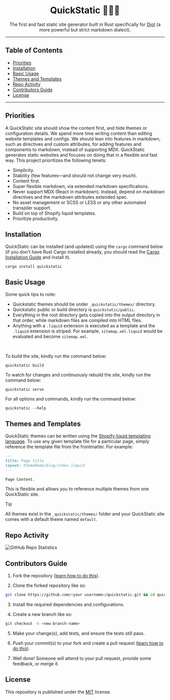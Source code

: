 <div align="center">
  
# QuickStatic 🚀🦀🔥

The first and fast static site generator built in Rust specifically for [Djot](https://djot.net?utm_source=https://github.com/tonyalaribe/quickstatic) (a more powerful but strict markdown dialect).

</div>

---

## Table of Contents

- [Priorities](#priorities)
- [Installation](#installation)
- [Basic Usage](#basic-usage)
- [Themes and Templates](#themes-and-templates)
- [Repo Activity](#repo-activity)
- [Contributors Guide](#contributors-guide)
- [License](#license)

---

## Priorities 

A QuickStatic site should show the content first, and hide themes or configuration details. We spend more time writing content than editing website templates and configs. We should lean into features in markdown, such as directives and custom attributes, for adding features and components to markdown, instead of supporting MDX. QuickStatic generates static websites and focuses on doing that in a flexible and fast way. This project prioritizes the following tenets:

- Simplicity.
- Stability (few features—and should not change very much).
- Content first. 
- Super flexible markdown, via extended markdown specifications.
- Never support MDX (React in markdown). Instead, depend on markdown directives and the markdown attributes extended spec.
- No asset management or SCSS or LESS or any other automated transpiler support. 
- Build on top of Shopify liquid templates. 
- Prioritize productivity.

## Installation

QuickStatic can be installed (and updated) using the `cargo` command below (if you don't have Rust Cargo installed already, you should read the [Cargo Installation Guide](https://doc.rust-lang.org/cargo/getting-started/installation.html) and install it).

```
cargo install quickstatic
```

## Basic Usage

Some quick tips to note:

- Quickstatic themes should be under `_quickstatic/themes/` directory.
- Quickstatic public or build directory is `quickstatic/public`.
- Everything in the root directory gets copied into the output directory in that order, while markdown files are compiled into HTML files.
- Anything with a `.liquid` extension is executed as a template and the `.liquid` extension is striped. For example, `sitemap.xml.liquid` would be evaluated and become `sitemap.xml`.

<br />

To build the site, kindly run the command below:

```
quickstatic build
```

To watch for changes and continuously rebuild the site, kindly run the command below:

```
quickstatic serve
```

For all options and commands, kindly run the command below:

```
quickstatic --help
```

## Themes and Templates 

QuickStatic themes can be written using the [Shopify liquid templating language](https://github.com/Shopify/liquid/wiki/Liquid-for-Designers). To use any given template file for a particular page, simply reference the template file from the frontmatter. For example:

```markdown
---
title: Page title
layout: themeName/blog/index.liquid
---

Page Content.
```

This is flexible and allows you to reference multiple themes from one QuickStatic site.

> [!TIP]
> 
> All themes exist in the `_quickstatic/themes/` folder and your QuickStatic site comes with a default theme named `default`.

## Repo Activity

![GitHub Repo Statistics](https://repobeats.axiom.co/api/embed/60636255c8698ca8c0651e8bf9045ab48adb0a58.svg "Repobeats analytics image")

## Contributors Guide

1. Fork the repository ([learn how to do this](https://help.github.com/articles/fork-a-repo)).

2. Clone the forked repository like so:

```bash
git clone https://github.com/<your username>/quickstatic.git && cd quickstatic
```

3. Install the required dependencies and configurations.

4. Create a new branch like so:

```bash
git checkout -b <new-branch-name>
```

5. Make your change(s), add tests, and ensure the tests still pass.

6. Push your commit(s) to your fork and create a pull request ([learn how to do this](https://docs.github.com/en/github/collaborating-with-issues-and-pull-requests/creating-a-pull-request)).

7. Well done! Someone will attend to your pull request, provide some feedback, or merge it.

## License

This repository is published under the [MIT](LICENSE) license.
